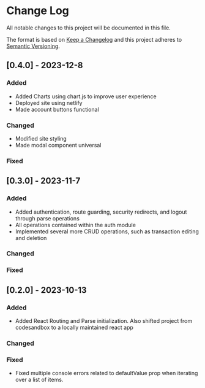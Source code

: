 # Change Log

All notable changes to this project will be documented in this file.

The format is based on [Keep a Changelog](http://keepachangelog.com/)
and this project adheres to [Semantic Versioning](http://semver.org/).

## [0.4.0] - 2023-12-8

### Added

- Added Charts using chart.js to improve user experience
- Deployed site using netlify
- Made account buttons functional

### Changed

- Modified site styling
- Made modal component universal

### Fixed



## [0.3.0] - 2023-11-7

### Added

- Added authentication, route guarding, security redirects, and logout through parse operations
- All operations contained within the auth module
- Implemented several more CRUD operations, such as transaction editing and deletion

### Changed

### Fixed


## [0.2.0] - 2023-10-13

### Added

- Added React Routing and Parse initialization. Also shifted project from codesandbox to a locally maintained react app

### Changed

### Fixed

- Fixed multiple console errors related to defaultValue prop when iterating over a list of items.
